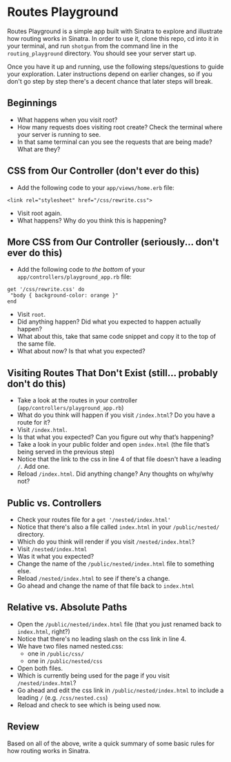 # Routes Playground

Routes Playground is a simple app built with Sinatra to explore and illustrate how routing works in Sinatra. In order to use it, clone this repo, cd into it in your terminal, and run `shotgun` from the command line in the `routing_playground` directory. You should see your server start up.

Once you have it up and running, use the following steps/questions to guide your exploration. Later instructions depend on earlier changes, so if you don't go step by step there's a decent chance that later steps will break.

## Beginnings

- What happens when you visit root?
- How many requests does visiting root create? Check the terminal where your server is running to see.
- In that same terminal can you see the requests that are being made? What are they?

## CSS from Our Controller (don't ever do this)

- Add the following code to your `app/views/home.erb` file:

```
<link rel="stylesheet" href="/css/rewrite.css">
```

- Visit root again.
- What happens? Why do you think this is happening?

## More CSS from Our Controller (seriously... don't ever do this)

- Add the following code to *the bottom* of your `app/controllers/playground_app.rb` file:

```
get '/css/rewrite.css' do
 "body { background-color: orange }"
end
```

- Visit `root`.
- Did anything happen? Did what you expected to happen actually happen?
- What about this, take that same code snippet and copy it to the top of the same file.
- What about now? Is that what you expected?

## Visiting Routes That Don't Exist (still... probably don't do this)

- Take a look at the routes in your controller (`app/controllers/playground_app.rb`)
- What do you think will happen if you visit `/index.html`? Do you have a route for it?
- Visit `/index.html`.
- Is that what you expected? Can you figure out why that’s happening?
- Take a look in your public folder and open `index.html` (the file that’s being served in the previous step)
- Notice that the link to the css in line 4 of that file doesn't have a leading `/`. Add one.
- Reload `/index.html`. Did anything change? Any thoughts on why/why not?

## Public vs. Controllers

- Check your routes file for a `get '/nested/index.html'`
- Notice that there's also a file called `index.html` in your `/public/nested/` directory.
- Which do you think will render if you visit `/nested/index.html`?
- Visit `/nested/index.html`
- Was it what you expected?
- Change the name of the `/public/nested/index.html` file to something else.
- Reload `/nested/index.html` to see if there's a change.
- Go ahead and change the name of that file back to `index.html`

## Relative vs. Absolute Paths

- Open the `/public/nested/index.html` file (that you just renamed back to `index.html`, right?)
- Notice that there's no leading slash on the css link in line 4.
- We have two files named nested.css:
    - one in `/public/css/`
    - one in `/public/nested/css`
- Open both files.
- Which is currently being used for the page if you visit `/nested/index.html`?
- Go ahead and edit the css link in `/public/nested/index.html` to include a leading `/` (e.g. `/css/nested.css`)
- Reload and check to see which is being used now.

## Review

Based on all of the above, write a quick summary of some basic rules for how routing works in Sinatra.
